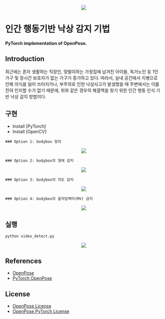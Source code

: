 <p align='center'>
  <img src='https://github.com/prasunroy/openpose-pytorch/raw/master/assets/image_1.jpg' />
</p>

# 인간 행동기반 낙상 감지 기법
**PyTorch implementation of OpenPose.**

## Introduction
최근에는 혼자 생활하는 직장인, 맞벌이하는 가정집에 남겨진 아이들, 독거노인 등 1인 가구 및 장시간 보호자가 없는 가구가 증가하고 있다. 따라서, 실내 공간에서 지병으로 인해 의식을 잃어 쓰러지거나, 부주의로 인한 낙상사고가 발생했을 때 주변에서는 이를 전혀 인지할 수가 없기 때문에, 위와 같은 경우의 해결책을 찾기 위한 인간 행동 인식 기반 낙상 감지 방법이다.


## 구현
* Install [PyTorch]
* Install [OpenCV]
```
### Option 1: bodybox 정의
```
<p align='center'>
  <img src='https://github.com/rookey2/Capston2020/raw/master/assets/fig01.jpg' />    
</p>

```
### Option 2: bodybox의 형태 감지
```
<p align='center'>
  <img src='https://github.com/rookey2/Capston2020/raw/master/assets/fig02.jpg' />
</p>

```
### Option 3: bodybox의 각도 감지
```
<p align='center'>
  <img src='https://github.com/rookey2/Capston2020/raw/master/assets/fig03.jpg' />
</p>

```
### Option 4: bodybox의 움직임벡터(MV) 감지
```
<p align='center'>
  <img src='https://github.com/rookey2/Capston2020/raw/master/assets/fig04.jpg' />
</p>


## 실행
```
python video_detect.py
```

<p align='center'>
  <img src='https://github.com/rookey2/Capston2020/raw/master/assets/fig05.jpg' />
</p>


## References
* [OpenPose](https://github.com/CMU-Perceptual-Computing-Lab/openpose)
* [PyTorch OpenPose](https://github.com/Hzzone/pytorch-openpose)

## License
* [OpenPose License](https://github.com/CMU-Perceptual-Computing-Lab/openpose/blob/master/LICENSE)
* [OpenPose PyTorch License](https://github.com/prasunroy/openpose-pytorch/blob/master/LICENSE)

<br />
<br />
